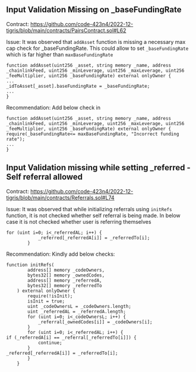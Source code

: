 ## Input Validation Missing on _baseFundingRate

Contract:
https://github.com/code-423n4/2022-12-tigris/blob/main/contracts/PairsContract.sol#L62

Issue:
It was observed that `addAsset` function is missing a necessary max cap check for _baseFundingRate. This could allow to set `_baseFundingRate` which is far higher than `maxBaseFundingRate`

```
function addAsset(uint256 _asset, string memory _name, address _chainlinkFeed, uint256 _minLeverage, uint256 _maxLeverage, uint256 _feeMultiplier, uint256 _baseFundingRate) external onlyOwner {
...
_idToAsset[_asset].baseFundingRate = _baseFundingRate;
...
}    

```

Recommendation:
Add below check in 

```
function addAsset(uint256 _asset, string memory _name, address _chainlinkFeed, uint256 _minLeverage, uint256 _maxLeverage, uint256 _feeMultiplier, uint256 _baseFundingRate) external onlyOwner {
require(_baseFundingRate<= maxBaseFundingRate, "Incorrect funding rate");
...
}
```

## Input Validation missing while setting _referred - Self referral allowed

Contract:
https://github.com/code-423n4/2022-12-tigris/blob/main/contracts/Referrals.sol#L74

Issue:
It was observed that while initializing referrals using `initRefs` function, it is not checked whether self referral is being made. In below case it is not checked whether user is referring themselves

```
for (uint i=0; i<_referredAL; i++) {
            _referred[_referredA[i]] = _referredTo[i];
        }
```

Recommendation:
Kindly add below checks:

```
function initRefs(
        address[] memory _codeOwners,
        bytes32[] memory _ownedCodes,
        address[] memory _referredA,
        bytes32[] memory _referredTo
    ) external onlyOwner {
        require(!isInit);
        isInit = true;
        uint _codeOwnersL = _codeOwners.length;
        uint _referredAL = _referredA.length;
        for (uint i=0; i<_codeOwnersL; i++) {
            _referral[_ownedCodes[i]] = _codeOwners[i];
        }
        for (uint i=0; i<_referredAL; i++) {
if (_referredA[i] == _referral[_referredTo[i]]) {
            continue;
        }
_referred[_referredA[i]] = _referredTo[i];
        }
    }
```